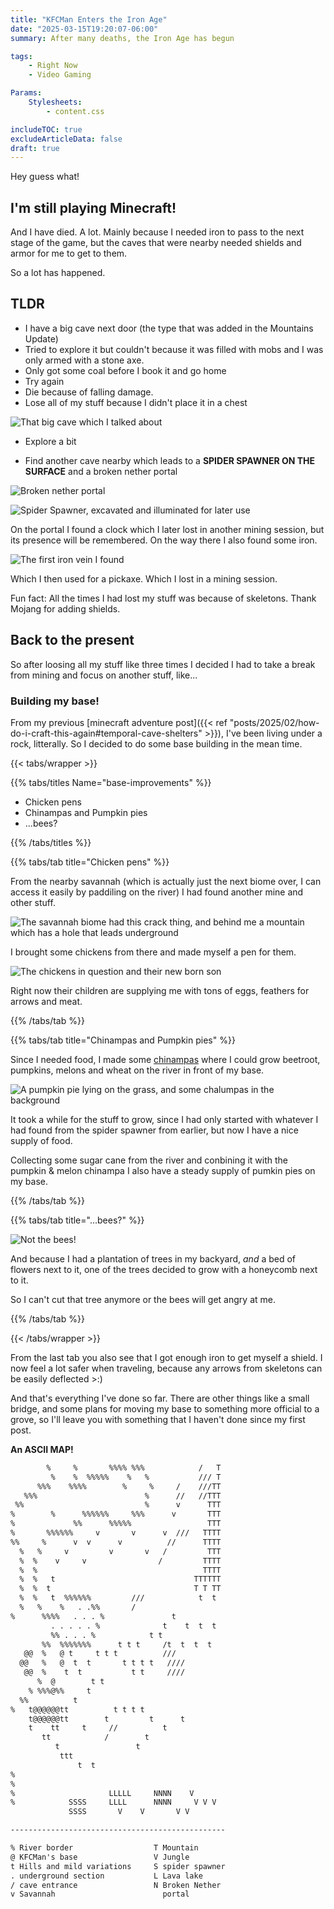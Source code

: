```yaml
---
title: "KFCMan Enters the Iron Age"
date: "2025-03-15T19:20:07-06:00"
summary: After many deaths, the Iron Age has begun

tags:
    - Right Now
    - Video Gaming

Params:
    Stylesheets:
        - content.css

includeTOC: true
excludeArticleData: false
draft: true
---
```


Hey guess what!

## I'm still playing Minecraft!

And I have died. A lot. Mainly because I needed iron to pass to the next stage of the game, but the caves that were nearby needed shields and armor for me to get to them.

So a lot has happened.

## TLDR

-   I have a big cave next door (the type that was added in the Mountains Update)
-   Tried to explore it but couldn't because it was filled with mobs and I was only armed with a stone axe.
-   Only got some coal before I book it and go home
-   Try again
-   Die because of falling damage.
-   Lose all of my stuff because I didn't place it in a chest

![That big cave which I talked about](./that%20big%20cave.png)

-   Explore a bit

*   Find another cave nearby which leads to a **SPIDER SPAWNER ON THE SURFACE** and a broken nether portal

![Broken nether portal](./broken%20portal.png)

![Spider Spawner, excavated and illuminated for later use](./spider%20spawner.png)

On the portal I found a clock which I later lost in another mining session, but its presence will be remembered. On the way there I also found some iron.

![The first iron vein I found](./first%20iron.png)

Which I then used for a pickaxe. Which I lost in a mining session.

Fun fact: All the times I had lost my stuff was because of skeletons. Thank Mojang for adding shields.

## Back to the present

So after loosing all my stuff like three times I decided I had to take a break from mining and focus on another stuff, like...

### Building my base!

From my previous [minecraft adventure post]({{< ref "posts/2025/02/how-do-i-craft-this-again#temporal-cave-shelters" >}}), I've been living under a rock, litterally. So I decided to do some base building in the mean time.

{{< tabs/wrapper >}}

{{% tabs/titles Name="base-improvements" %}}

-   Chicken pens
-   Chinampas and Pumpkin pies
-   \.\.\.bees?

{{% /tabs/titles %}}

{{% tabs/tab title="Chicken pens" %}}

From the nearby savannah (which is actually just the next biome over, I can access it easily by paddiling on the river) I had found another mine and other stuff.

![The savannah biome had this crack thing, and behind me a mountain which has a hole that leads underground](./savanna.png)

I brought some chickens from there and made myself a pen for them.

![The chickens in question and their new born son](./chickens.png)

Right now their children are supplying me with tons of eggs, feathers for arrows and meat.

{{% /tabs/tab %}}

{{% tabs/tab title="Chinampas and Pumpkin pies" %}}

Since I needed food, I made some [chinampas](https://www.gob.mx/agricultura/es/articulos/la-agricultura-en-chinampas) where I could grow beetroot, pumpkins, melons and wheat on the river in front of my base.

![A pumpkin pie lying on the grass, and some chalumpas in the background](./pumkin%20pie.png)

It took a while for the stuff to grow, since I had only started with whatever I had found from the spider spawner from earlier, but now I have a nice supply of food.

Collecting some sugar cane from the river and conbining it with the pumpkin & melon chinampa I also have a steady supply of pumkin pies on my base.

{{% /tabs/tab %}}

{{% tabs/tab title="\.\.\.bees?" %}}

![Not the bees!](bees.png)

And because I had a plantation of trees in my backyard, _and_ a bed of flowers next to it, one of the trees decided to grow with a honeycomb next to it.

So I can't cut that tree anymore or the bees will get angry at me.

{{% /tabs/tab %}}

{{< /tabs/wrapper >}}

From the last tab you also see that I got enough iron to get myself a shield. I now feel a lot safer when traveling, because any arrows from skeletons can be easily deflected >:)

And that's everything I've done so far. There are other things like a small bridge, and some plans for moving my base to something more official to a grove, so I'll leave you with something that I haven't done since my first post.

**An ASCII MAP!**

```txt
        %     %       %%%% %%%            /   T
         %    %  %%%%%    %   %           /// T
      %%%    %%%%        %     %     /    ///TT
   %%%                        %      //   //TTT
 %%                           %      v      TTT
%        %      %%%%%%     %%%      v       TTT
%             %%      %%%%%                 TTT
%       %%%%%%     v       v      v  ///   TTTT
%%     %      v  v      v          //      TTTT
  %   %     v         v       v   /         TTT
  %  %    v     v                /         TTTT
  %  %                                     TTTT
  %  %   t                               TTTTTT
  %  %  t                                T T TT
  %  %   t  %%%%%%         ///            t  t
  %   %    %   . .%%       /
%      %%%%   . . . %               t
         . . . . . %              t    t  t  t
         %% . . . %            t t
       %%  %%%%%%%      t t t     /t  t  t  t
   @@  %   @ t     t t t          ///
  @@   %   @  t  t       t t t t   ////
   @@  %    t  t           t t     ////
      %  @        t t
    % %%%@%%     t
  %%          t
%   t@@@@@@tt          t t t t
    t@@@@@@tt        t         t      t
    t    tt     t     //          t
       tt            /        t
          t                 t
           ttt
               t  t
%
%
%                     LLLLL     NNNN    V
%            SSSS     LLLL      NNNN     V V V
             SSSS       V    V       V V

------------------------------------------------

% River border                  T Mountain
@ KFCMan's base                 V Jungle
t Hills and mild variations     S spider spawner
. underground section           L Lava lake
/ cave entrance                 N Broken Nether
v Savannah                        portal
```
